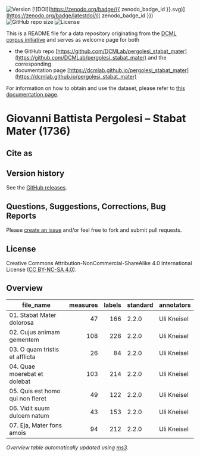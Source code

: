 ![Version](https://img.shields.io/github/v/release/DCMLab/pergolesi_stabat_mater?display_name=tag)
[![DOI](https://zenodo.org/badge/{{ zenodo_badge_id }}.svg)](https://zenodo.org/badge/latestdoi/{{ zenodo_badge_id }})
![GitHub repo size](https://img.shields.io/github/repo-size/DCMLab/pergolesi_stabat_mater)
![License](https://img.shields.io/badge/license-CC%20BY--NC--SA%204.0-9cf)


This is a README file for a data repository originating from the [DCML corpus initiative](https://github.com/DCMLab/dcml_corpora)
and serves as welcome page for both 

* the GitHub repo [https://github.com/DCMLab/pergolesi_stabat_mater](https://github.com/DCMLab/pergolesi_stabat_mater) and the corresponding
* documentation page [https://dcmlab.github.io/pergolesi_stabat_mater](https://dcmlab.github.io/pergolesi_stabat_mater)

For information on how to obtain and use the dataset, please refer to [this documentation page](https://dcmlab.github.io/pergolesi_stabat_mater/introduction).

# Giovanni Battista Pergolesi – Stabat Mater (1736)


## Cite as

## Version history

See the [GitHub releases](https://github.com/DCMLab/pergolesi_stabat_mater/releases).

## Questions, Suggestions, Corrections, Bug Reports

Please [create an issue](https://github.com/DCMLab/pergolesi_stabat_mater/issues) and/or feel free to fork and submit pull requests.

## License

Creative Commons Attribution-NonCommercial-ShareAlike 4.0 International License ([CC BY-NC-SA 4.0](https://creativecommons.org/licenses/by-nc-sa/4.0/)).


## Overview
|           file_name            |measures|labels|standard|annotators |
|--------------------------------|-------:|-----:|--------|-----------|
|01. Stabat Mater dolorosa       |      47|   166|2.2.0   |Uli Kneisel|
|02. Cujus animam gementem       |     108|   228|2.2.0   |Uli Kneisel|
|03. O quam tristis et afflicta  |      26|    84|2.2.0   |Uli Kneisel|
|04. Quae moerebat et dolebat    |     103|   214|2.2.0   |Uli Kneisel|
|05. Quis est homo qui non fleret|      49|   122|2.2.0   |Uli Kneisel|
|06. Vidit suum dulcem natum     |      43|   153|2.2.0   |Uli Kneisel|
|07. Eja, Mater fons amois       |      94|   212|2.2.0   |Uli Kneisel|


*Overview table automatically updated using [ms3](https://ms3.readthedocs.io/).*
